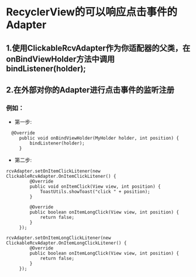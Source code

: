 # RecyclerView的可以响应点击事件的Adapter
## 1.使用ClickableRcvAdapter作为你适配器的父类，在onBindViewHolder方法中调用bindListener(holder);

## 2.在外部对你的Adapter进行点击事件的监听注册

### 例如：
   * 第一步:
   ```
     @Override
        public void onBindViewHolder(MyHolder holder, int position) {
            bindListener(holder);
        }
```
	
   * 第二步:
   ```
   rcvAdapter.setOnItemClickLitener(new ClickableRcvAdapter.OnItemClickLitener() {
            @Override
            public void onItemClick(View view, int position) {
                ToastUtils.showToast("click " + position);
            }

            @Override
            public boolean onItemLongClick(View view, int position) {
                return false;
            }
        });
	
   rcvAdapter.setOnItemLongClickLitener(new ClickableRcvAdapter.OnItemLongClickLitener() {
            @Override
            public boolean onItemLongClick(View view, int position) {
                return false;
            }
        });
```
